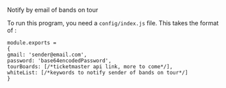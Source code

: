 Notify by email of bands on tour

To run this program, you need a `config/index.js` file.
This takes the format of :
```
module.exports =
{
gmail: 'sender@email.com',
password: 'base64encodedPassword',
tourBoards: [/*ticketmaster api link, more to come*/],
whiteList: [/*keywords to notify sender of bands on tour*/]
}
```